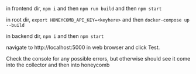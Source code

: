 in frontend dir, `npm i` and then `npm run build` and then `npm start`

in root dir, `export HONEYCOMB_API_KEY=<keyhere>` and then `docker-compose up --build`

in backend dir, `npm i` and then `npm start`

navigate to http://localhost:5000 in web browser and click Test.

Check the console for any possible errors, but otherwise should see it come into the collector and then into honeycomb
